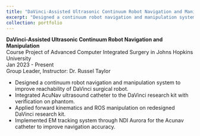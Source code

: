 ```yaml
---
title: "DaVinci-Assisted Ultrasonic Continuum Robot Navigation and Manipulation"
excerpt: "Designed a continuum robot navigation and manipulation system to improve the reachability of DaVinci surgical robot<br/><img src='/images/davinci_project.png'>" # width='250' height='150'>"
collection: portfolio
---
```


**DaVinci-Assisted Ultrasonic Continuum Robot Navigation and Manipulation**<br/>
Course Project of Advanced Computer Integrated Surgery in Johns Hopkins University<br/>
Jan 2023 - Present<br/>
Group Leader, Instructor: Dr. Russel Taylor

- Designed a continuum robot navigation and manipulation system to improve reachability of DaVinci surgical robot.
- Integrated AcuNav ultrasound catheter to the DaVinci research kit with verification on phantom.
- Applied forward kinematics and ROS manipulation on redesigned DaVinci research kit.
- Implemented EM tracking system through NDI Aurora for the Acunav catheter to improve navigation accuracy.

<!-- ![davinci project](/images/davinci_project.png){: width="250" height="150" }
_DaVinci-assisted robot navigation and manipulation project._ -->
